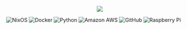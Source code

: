 <div id="header" align="center">
  <img src="https://i.giphy.com/media/YQitE4YNQNahy/giphy.webp"/>
</div>

![NixOS](https://img.shields.io/badge/NixOS-5277C3.svg?style=for-the-badge&logo=NixOS&logoColor=white)
![Docker](https://img.shields.io/badge/Docker-2496ED.svg?style=for-the-badge&logo=Docker&logoColor=white)
![Python](https://img.shields.io/badge/Python-3776AB.svg?style=for-the-badge&logo=Python&logoColor=white)
![Amazon AWS](https://img.shields.io/badge/Amazon%20AWS-232F3E.svg?style=for-the-badge&logo=Amazon-AWS&logoColor=white)
![GitHub](https://img.shields.io/badge/GitHub-181717.svg?style=for-the-badge&logo=GitHub&logoColor=white)
![Raspberry Pi](https://img.shields.io/badge/Raspberry%20Pi-A22846.svg?style=for-the-badge&logo=Raspberry-Pi&logoColor=white)
